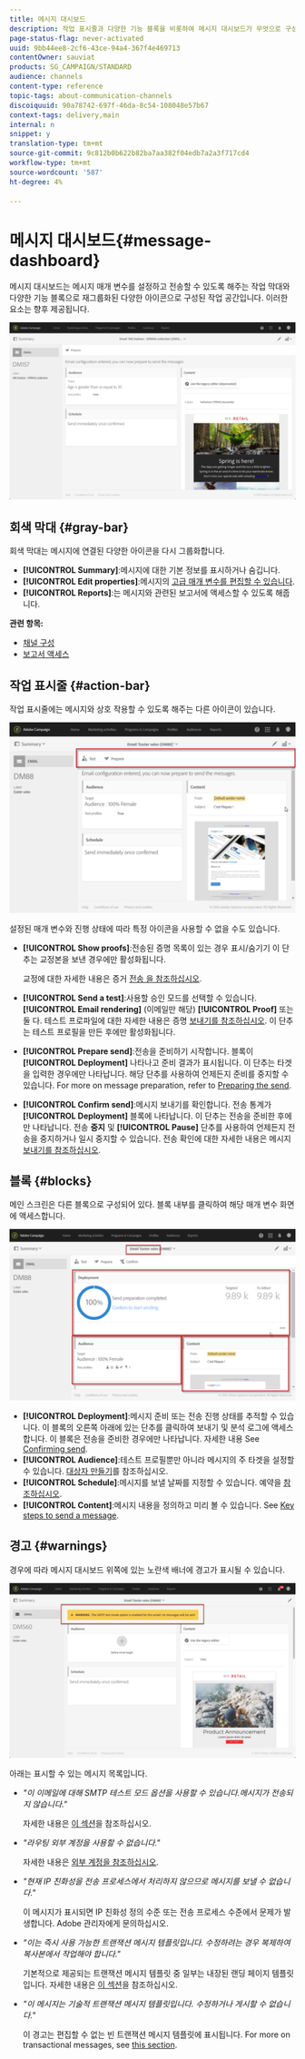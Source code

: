 ```yaml
---
title: 메시지 대시보드
description: 작업 표시줄과 다양한 기능 블록을 비롯하여 메시지 대시보드가 무엇으로 구성되어 있는지 확인합니다.
page-status-flag: never-activated
uuid: 9bb44ee8-2cf6-43ce-94a4-367f4e469713
contentOwner: sauviat
products: SG_CAMPAIGN/STANDARD
audience: channels
content-type: reference
topic-tags: about-communication-channels
discoiquuid: 90a78742-697f-46da-8c54-108048e57b67
context-tags: delivery,main
internal: n
snippet: y
translation-type: tm+mt
source-git-commit: 9c812b0b622b82ba7aa382f04edb7a2a3f717cd4
workflow-type: tm+mt
source-wordcount: '587'
ht-degree: 4%

---
```



# 메시지 대시보드{#message-dashboard}

메시지 대시보드는 메시지 매개 변수를 설정하고 전송할 수 있도록 해주는 작업 막대와 다양한 기능 블록으로 재그룹화된 다양한 아이콘으로 구성된 작업 공간입니다. 이러한 요소는 향후 제공됩니다.

![](assets/delivery_dashboard_2.png)

## 회색 막대 {#gray-bar}

회색 막대는 메시지에 연결된 다양한 아이콘을 다시 그룹화합니다.

* **[!UICONTROL Summary]**:메시지에 대한 기본 정보를 표시하거나 숨깁니다.
* **[!UICONTROL Edit properties]**:메시지의 [고급 매개 변수를 편집할 수 있습니다](../../administration/using/configuring-email-channel.md#list-of-email-properties).
* **[!UICONTROL Reports]**:는 메시지와 관련된 보고서에 액세스할 수 있도록 해줍니다.

**관련 항목:**

* [채널 구성](../../administration/using/about-channel-configuration.md)
* [보고서 액세스](../../reporting/using/about-dynamic-reports.md)

## 작업 표시줄 {#action-bar}

작업 표시줄에는 메시지와 상호 작용할 수 있도록 해주는 다른 아이콘이 있습니다.

![](assets/delivery_dashboard_4.png)

설정된 매개 변수와 진행 상태에 따라 특정 아이콘을 사용할 수 없을 수도 있습니다.

* **[!UICONTROL Show proofs]**:전송된 증명 목록이 있는 경우 표시/숨기기 이 단추는 교정본을 보낸 경우에만 활성화됩니다.

   교정에 대한 자세한 내용은 증거 [전송 을 참조하십시오](../../sending/using/sending-proofs.md).

* **[!UICONTROL Send a test]**:사용할 승인 모드를 선택할 수 있습니다. **[!UICONTROL Email rendering]** (이메일만 해당) **[!UICONTROL Proof]** 또는 둘 다. 테스트 프로파일에 대한 자세한 내용은 증명 [보내기를 참조하십시오](../../sending/using/sending-proofs.md). 이 단추는 테스트 프로필을 만든 후에만 활성화됩니다.

* **[!UICONTROL Prepare send]**:전송을 준비하기 시작합니다. 블록이 **[!UICONTROL Deployment]** 나타나고 준비 결과가 표시됩니다. 이 단추는 타겟을 입력한 경우에만 나타납니다. 해당 단추를 사용하여 언제든지 준비를 중지할 수 있습니다. For more on message preparation, refer to [Preparing the send](../../sending/using/preparing-the-send.md).

* **[!UICONTROL Confirm send]**:메시지 보내기를 확인합니다. 전송 통계가 **[!UICONTROL Deployment]** 블록에 나타납니다. 이 단추는 전송을 준비한 후에만 나타납니다. 전송 **중지** 및 **[!UICONTROL Pause]** 단추를 사용하여 언제든지 전송을 중지하거나 일시 중지할 수 있습니다. 전송 확인에 대한 자세한 내용은 메시지 [보내기를 참조하십시오](../../sending/using/confirming-the-send.md).

## 블록 {#blocks}

메인 스크린은 다른 블록으로 구성되어 있다. 블록 내부를 클릭하여 해당 매개 변수 화면에 액세스합니다.

![](assets/delivery_dashboard_3.png)

* **[!UICONTROL Deployment]**:메시지 준비 또는 전송 진행 상태를 추적할 수 있습니다. 이 블록의 오른쪽 아래에 있는 단추를 클릭하여 보내기 및 분석 로그에 액세스합니다. 이 블록은 전송을 준비한 경우에만 나타납니다. 자세한 내용 See [Confirming send](../../sending/using/confirming-the-send.md).
* **[!UICONTROL Audience]**:테스트 프로필뿐만 아니라 메시지의 주 타겟을 설정할 수 있습니다. [대상자 만들기](../../audiences/using/creating-audiences.md)를 참조하십시오.
* **[!UICONTROL Schedule]**:메시지를 보낼 날짜를 지정할 수 있습니다. 예약을 [참조하십시오](../../sending/using/about-scheduling-messages.md).
* **[!UICONTROL Content]**:메시지 내용을 정의하고 미리 볼 수 있습니다. See [Key steps to send a message](../../channels/using/key-steps-to-send-a-message.md).

## 경고 {#warnings}

경우에 따라 메시지 대시보드 위쪽에 있는 노란색 배너에 경고가 표시될 수 있습니다.

![](assets/delivery_dashboard_warnings.png)

아래는 표시할 수 있는 메시지 목록입니다.

* *&quot;이 이메일에 대해 SMTP 테스트 모드 옵션을 사용할 수 있습니다.메시지가 전송되지 않습니다.&quot;*

   자세한 내용은 [이 섹션](../../administration/using/configuring-email-channel.md#smtp-test-mode)을 참조하십시오.

* *&quot;라우팅 외부 계정을 사용할 수 없습니다.&quot;*

   자세한 내용은 [외부 계정을 참조하십시오](../../administration/using/external-accounts.md).

* *&quot;현재 IP 친화성을 전송 프로세스에서 처리하지 않으므로 메시지를 보낼 수 없습니다.&quot;*

   이 메시지가 표시되면 IP 친화성 정의 수준 또는 전송 프로세스 수준에서 문제가 발생합니다. Adobe 관리자에게 문의하십시오.

* *&quot;이는 즉시 사용 가능한 트랜잭션 메시지 템플릿입니다. 수정하려는 경우 복제하여 복사본에서 작업해야 합니다.&quot;*

   기본적으로 제공되는 트랜잭션 메시지 템플릿 중 일부는 내장된 랜딩 페이지 템플릿입니다. 자세한 내용은 [이 섹션](../../channels/using/landing-page-templates.md)을 참조하십시오.

* *&quot;이 메시지는 기술적 트랜잭션 메시지 템플릿입니다. 수정하거나 게시할 수 없습니다.&quot;*

   이 경고는 편집할 수 없는 빈 트랜잭션 메시지 템플릿에 표시됩니다. For more on transactional messages, see [this section](../../channels/using/getting-started-with-transactional-msg.md).

